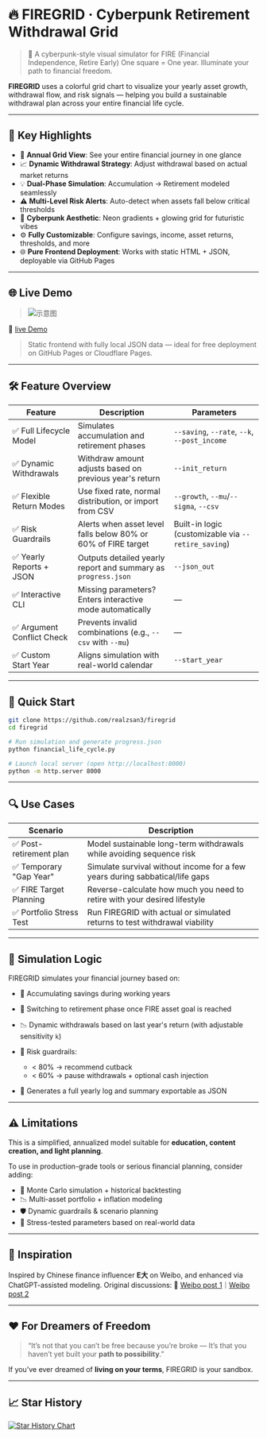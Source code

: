 # 🔥 FIREGRID · Cyberpunk Retirement Withdrawal Grid

> 🚀 A cyberpunk-style visual simulator for FIRE (Financial Independence, Retire Early)
> One square = One year. Illuminate your path to financial freedom.

**FIREGRID** uses a colorful grid chart to visualize your yearly asset growth, withdrawal flow, and risk signals — helping you build a sustainable withdrawal plan across your entire financial life cycle.

---

## 🎯 Key Highlights

* 📆 **Annual Grid View**: See your entire financial journey in one glance
* 📈 **Dynamic Withdrawal Strategy**: Adjust withdrawal based on actual market returns
* 💡 **Dual-Phase Simulation**: Accumulation → Retirement modeled seamlessly
* ⚠️ **Multi-Level Risk Alerts**: Auto-detect when assets fall below critical thresholds
* 🎨 **Cyberpunk Aesthetic**: Neon gradients + glowing grid for futuristic vibes
* ⚙️ **Fully Customizable**: Configure savings, income, asset returns, thresholds, and more
* 🌐 **Pure Frontend Deployment**: Works with static HTML + JSON, deployable via GitHub Pages

---

## 🌐 Live Demo

> ![示意图](https://firegrid.111533.xyz/assets/og-image.jpg)

🔗 [live Demo](https://firegrid.111533.xyz)

> Static frontend with fully local JSON data — ideal for free deployment on GitHub Pages or Cloudflare Pages.

---

## 🛠 Feature Overview

| Feature                   | Description                                                   | Parameters                                          |
| ------------------------- | ------------------------------------------------------------- | --------------------------------------------------- |
| ✅ Full Lifecycle Model    | Simulates accumulation and retirement phases                  | `--saving`, `--rate`, `--k`, `--post_income`        |
| ✅ Dynamic Withdrawals     | Withdraw amount adjusts based on previous year's return       | `--init_return`                                     |
| ✅ Flexible Return Modes   | Use fixed rate, normal distribution, or import from CSV       | `--growth`, `--mu`/`--sigma`, `--csv`               |
| ✅ Risk Guardrails         | Alerts when asset level falls below 80% or 60% of FIRE target | Built-in logic (customizable via `--retire_saving`) |
| ✅ Yearly Reports + JSON   | Outputs detailed yearly report and summary as `progress.json` | `--json_out`                                        |
| ✅ Interactive CLI         | Missing parameters? Enters interactive mode automatically     | —                                                   |
| ✅ Argument Conflict Check | Prevents invalid combinations (e.g., `--csv` with `--mu`)     | —                                                   |
| ✅ Custom Start Year       | Aligns simulation with real-world calendar                    | `--start_year`                                      |
---

## 🚀 Quick Start

```bash
git clone https://github.com/realzsan3/firegrid
cd firegrid

# Run simulation and generate progress.json
python financial_life_cycle.py

# Launch local server (open http://localhost:8000)
python -m http.server 8000
```

---

## 🔍 Use Cases

| Scenario                | Description                                                                  |
| ----------------------- | ---------------------------------------------------------------------------- |
| ✅ Post-retirement plan  | Model sustainable long-term withdrawals while avoiding sequence risk         |
| ✅ Temporary "Gap Year"  | Simulate survival without income for a few years during sabbatical/life gaps |
| ✅ FIRE Target Planning  | Reverse-calculate how much you need to retire with your desired lifestyle    |
| ✅ Portfolio Stress Test | Run FIREGRID with actual or simulated returns to test withdrawal viability   |

---

## 🧠 Simulation Logic

FIREGRID simulates your financial journey based on:

* 💼 Accumulating savings during working years
* 🎯 Switching to retirement phase once FIRE asset goal is reached
* 📉 Dynamic withdrawals based on last year's return (with adjustable sensitivity `k`)
* 🛑 Risk guardrails:

  * < 80% → recommend cutback
  * < 60% → pause withdrawals + optional cash injection
* 🧾 Generates a full yearly log and summary exportable as JSON

---

## ⚠️ Limitations

This is a simplified, annualized model suitable for **education, content creation, and light planning**.

To use in production-grade tools or serious financial planning, consider adding:

* 🎲 Monte Carlo simulation + historical backtesting
* 📉 Multi-asset portfolio + inflation modeling
* 🛡️ Dynamic guardrails & scenario planning
* 🧪 Stress-tested parameters based on real-world data

---

## 💬 Inspiration

Inspired by Chinese finance influencer **E大** on Weibo, and enhanced via ChatGPT-assisted modeling.
Original discussions:
📎 [Weibo post 1](https://weibo.com/7519797263/PACdkCFJD)｜[Weibo post 2](https://weibo.com/7519797263/PAJ8UmLb4)

---

## ❤️ For Dreamers of Freedom

> “It’s not that you can’t be free because you’re broke —
> It’s that you haven’t yet built your **path to possibility**.”

If you’ve ever dreamed of **living on your terms**, FIREGRID is your sandbox.

---

## 📈 Star History

<a href="https://www.star-history.com/#realzsan3/firegrid&Date">
 <picture>
   <source media="(prefers-color-scheme: dark)" srcset="https://api.star-history.com/svg?repos=realzsan3/firegrid&type=Date&theme=dark" />
   <source media="(prefers-color-scheme: light)" srcset="https://api.star-history.com/svg?repos=realzsan3/firegrid&type=Date" />
   <img alt="Star History Chart" src="https://api.star-history.com/svg?repos=realzsan3/firegrid&type=Date" />
 </picture>
</a>

